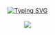 <div align="center">
  <a href="https://git.io/typing-svg">
    <img src="https://readme-typing-svg.vercel.app/api?font=Jetbrains+Mono&weight=700&size=25&duration=3000&color=F733EC&center=true&vCenter=true&width=460&lines=learning.+developing.+evolving." alt="Typing SVG" />
  </a>
</div>

<br>

<div align="center">
  <a href="https://skillicons.dev">
    <img src="https://skillicons.dev/icons?i=python,git,github,vscode,linux,windows&theme=dark" />
  </a>
</div>
